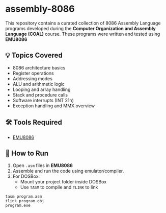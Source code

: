 # assembly-8086

This repository contains a curated collection of 8086 Assembly Language programs developed during the **Computer Organization and Assembly Language (COAL)** course. These programs were written and tested using **EMU8086**


## 💡 Topics Covered

- 8086 architecture basics
- Register operations
- Addressing modes
- ALU and arithmetic logic
- Looping and array handling
- Stack and procedure calls
- Software interrupts (INT 21h)
- Exception handling and MMX overview

## 🛠️ Tools Required

- [EMU8086](http://www.emu8086.com/)

## 🚀 How to Run

1. Open `.asm` files in **EMU8086**
2. Assemble and run the code using emulator/compiler.
3. For DOSBox:
   - Mount your project folder inside DOSBox
   - Use `TASM` to compile and `TLINK` to link

```dos
tasm program.asm
tlink program.obj
program.exe
